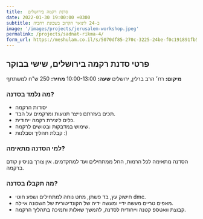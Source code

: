 ```yaml
---
title:  סדנת רקמה בירושלים
date: 2022-01-30 19:00:00 +0300
subtitle: ב-24 לינואר הקרוב בשכונת רחביה
image: '/images/projects/jerusalem-workshop.jpeg'
permalink: /projects/sadnat-rikma-4/
form_url: https://meshulam.co.il/s/5070df85-270c-3225-24be-f0c191891fb5
---
```


## פרטי סדנת רקמה בירושלים, שישי בבוקר

**מיקום:** רח׳ הרב ברלין, ירושלים
**שעה:** 10:00-13:00
**מחיר:** 250 ש"ח למשתתף  

### מה נלמד בסדנה?

- יסודות הרקמה
- תכים בעזרתם נייצר תנועות ומרקמים על הבד.
- כלים ליצירת רקמה ייחודית.
- שימוש במדבקות ובטושים לרקמה.
- קבלת תהליך וסבלנות :)

### למי הסדנה מתאימה?

הסדנה מתאימה לכל הרמות, החל ממתחילים ועד למתקדמים. אין צורך בניסיון קודם ברקמה.

### מה תקבלו בסדנה?

- חישוק עץ, בד פשתן, מחט נוחה למתחילים ושפע חוטי dmc.
- מאפים טריים מעשה ידיי ומעשה ידיה של הקונדיטורית של השכונה איילה.
- קבוצת וואטספ קטנה וייחודית לסדנה, להמשך שאלות ותמיכה בתהליך הרקמה.
